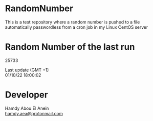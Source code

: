 # RandomNumber    
This is a test repository where a random number is pushed to a file automatically passwordless from a cron job in my Linux CentOS server    
# Random Number of the last run   
25733
      
Last update (GMT +1)    
01/10/22 18:00:02
# Developer    
Hamdy Abou El Anein   
hamdy.aea@protonmail.com
